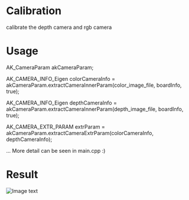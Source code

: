 # Calibration
calibrate the depth camera and rgb camera

# Usage

AK_CameraParam akCameraParam;

AK_CAMERA_INFO_Eigen colorCameraInfo = akCameraParam.extractCameraInnerParam(color_image_file, boardInfo, true);

AK_CAMERA_INFO_Eigen depthCameraInfo = akCameraParam.extractCameraInnerParam(depth_image_file, boardInfo, true);

AK_CAMERA_EXTR_PARAM extrParam = akCameraParam.extractCameraExtrParam(colorCameraInfo, depthCameraInfo);

...
More detail can be seen in main.cpp :)

# Result
![Image text](https://github.com/ArronKing1996/Calibration/blob/master/image/result.png)

